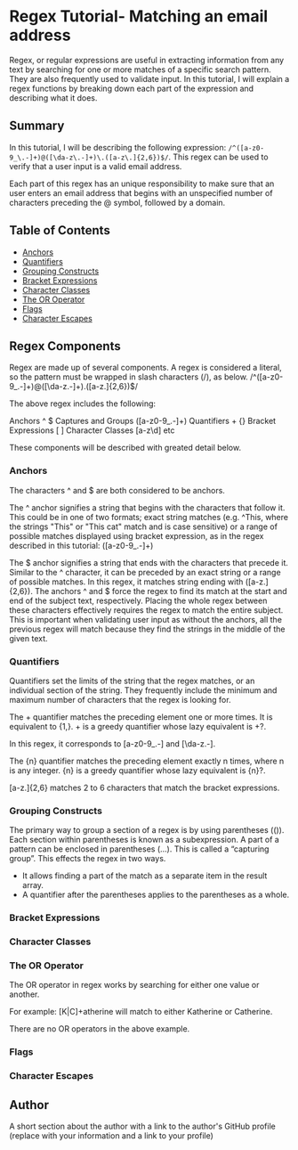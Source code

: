 # Regex Tutorial- Matching an email address

Regex, or regular expressions are useful in extracting information from any text by searching for one or more matches of a specific search pattern. They are also frequently used to validate input. In this tutorial, I will explain a regex functions by breaking down each part of the expression and describing what it does.

## Summary

In this tutorial, I will be describing the following expression: `/^([a-z0-9_\.-]+)@([\da-z\.-]+)\.([a-z\.]{2,6})$/`. This regex can be used to verify that a user input is a valid email address. 

Each part of this regex has an unique responsibility to make sure that an user enters an email address that begins with an unspecified number of characters preceding the @ symbol, followed by a domain.


## Table of Contents

- [Anchors](#anchors)
- [Quantifiers](#quantifiers)
- [Grouping Constructs](#grouping-constructs)
- [Bracket Expressions](#bracket-expressions)
- [Character Classes](#character-classes)
- [The OR Operator](#the-or-operator)
- [Flags](#flags)
- [Character Escapes](#character-escapes)

## Regex Components

Regex are made up of several components. A regex is considered a literal, so the pattern must be wrapped in slash characters (/), as below.
/^([a-z0-9_\.-]+)@([\da-z\.-]+)\.([a-z\.]{2,6})$/

The above regex includes the following:
 

Anchors ^ $
Captures and Groups ([a-z0-9_\.-]+)
Quantifiers + {}
Bracket Expressions [ ]
Character Classes [a-z\d] etc

These components will be described with greated detail below.


### Anchors

The characters ^ and $ are both considered to be anchors.

The ^ anchor signifies a string that begins with the characters that follow it. This could be in one of two formats; exact string matches (e.g. ^This, where the strings "This" or "This cat" match and is case sensitive) or a range of possible matches displayed using bracket expression, as in the regex described in this tutorial: ([a-z0-9_\.-]+)

The $ anchor signifies a string that ends with the characters that precede it. Similar to the ^ character, it can be preceded by an exact string or a range of possible matches. In this regex, it matches string ending with ([a-z\.]{2,6}). The anchors ^ and $ force the regex to find its match at the start and end of the subject text, respectively. Placing the whole regex between these characters effectively requires the regex to match the entire subject. This is important when validating user input as without the anchors, all the previous regex will match because they find the strings in the middle of the given text.


### Quantifiers

Quantifiers set the limits of the string that the regex matches, or an individual section of the string. They frequently include the minimum and maximum number of characters that the regex is looking for.

The + quantifier matches the preceding element one or more times. It is equivalent to {1,}. + is a greedy quantifier whose lazy equivalent is +?.

In this regex, it corresponds to [a-z0-9_\.-] and [\da-z\.-].    

The {n} quantifier matches the preceding element exactly n times, where n is any integer. {n} is a greedy quantifier whose lazy equivalent is {n}?.

[a-z\.]{2,6} matches 2 to 6 characters that match the bracket expressions.

### Grouping Constructs

The primary way to group a section of a regex is by using parentheses (()). Each section within parentheses is known as a subexpression. A part of a pattern can be enclosed in parentheses (...). This is called a “capturing group”. This effects the regex in two ways.

- It allows finding a part of the match as a separate item in the result array.
- A quantifier after the parentheses applies to the parentheses as a whole.

### Bracket Expressions



### Character Classes

### The OR Operator

The OR operator in regex works by searching for either one value or another. 

For example: [K|C]+atherine will match to either Katherine or Catherine.

There are no OR operators in the above example.

### Flags

### Character Escapes

## Author

A short section about the author with a link to the author's GitHub profile (replace with your information and a link to your profile)
